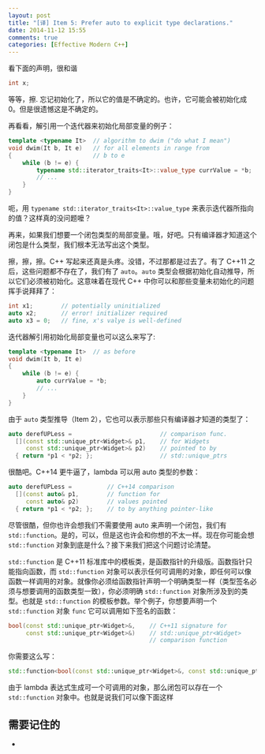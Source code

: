 ```yaml
---
layout: post
title: "[译] Item 5: Prefer auto to explicit type declarations."
date: 2014-11-12 15:55
comments: true
categories: [Effective Modern C++]
---
```


看下面的声明，很和谐

``` cpp
int x;
```

等等，擦. 忘记初始化了，所以它的值是不确定的。也许，它可能会被初始化成 0。但是很遗憾这是不确定的。

再看看，解引用一个迭代器来初始化局部变量的例子：

``` cpp
template <typename It>  // algorithm to dwim ("do what I mean")
void dwim(It b, It e)   // for all elements in range from
{                       // b to e
	while (b != e) {
		typename std::iterator_traits<It>::value_type currValue = *b;
		// ...
	}
}
```

呃，用 `typename std::iterator_traits<It>::value_type` 来表示迭代器所指向的值？这样真的没问题嚒？

再来，如果我们想要一个闭包类型的局部变量。哦，好吧。只有编译器才知道这个闭包是什么类型，我们根本无法写出这个类型。

擦，擦，擦。C++ 写起来还真是头疼。没错，不过那都是过去了。有了 C++11 之后，这些问题都不存在了，我们有了 `auto`。`auto` 类型会根据初始化自动推导，所以它们必须被初始化。这意味着在现代 C++ 中你可以和那些变量未初始化的问题挥手说拜拜了：

``` cpp
int x1;        // potentially uninitialized
auto x2;       // error! initializer required
auto x3 = 0;   // fine, x's valye is well-defined
```

迭代器解引用初始化局部变量也可以这么来写了:

``` cpp
template <typename It>  // as before
void dwim(It b, It e)
{
	while (b != e) {
		auto currValue = *b;
		// ...
	}
}
```

由于 `auto` 类型推导（Item 2），它也可以表示那些只有编译器才知道的类型了：

``` cpp
auto derefUPLess =                         // comparison func.
  [](const std::unique_ptr<Widget>& p1,    // for Widgets
     const std::unique_ptr<Widget>& p2)    // pointed to by
  { return *p1 < *p2; };                   // std::unique_ptrs
```

很酷吧。C++14 更牛逼了，lambda 可以用 auto 类型的参数：

``` cpp
auto derefUPLess =          // C++14 comparison
  [](const auto& p1,        // function for
     const auto& p2)        // values pointed
  { return *p1 < *p2; };    // to by anything pointer-like
```

尽管很酷，但你也许会想我们不需要使用 auto 来声明一个闭包，我们有 `std::function`。是的，可以，但是这也许会和你想的不太一样。现在你可能会想 `std::function` 对象到底是什么？接下来我们把这个问题讨论清楚。

`std::function` 是 C++11 标准库中的模板类，是函数指针的升级版。函数指针只能指向函数，而 `std::function` 对象可以表示任何可调用的对象，即任何可以像函数一样调用的对象。就像你必须给函数指针声明一个明确类型一样（类型签名必须与想要调用的函数类型一致），你必须明确 `std::function` 对象所涉及到的类型。也就是 `std::function` 的模板参数。举个例子，你想要声明一个 `std::function` 对象 `func` 它可以调用如下签名的函数：

``` cpp
bool(const std::unique_ptr<Widget>&,    // C++11 signature for
	 const std::unique_ptr<Widget>&)    // std::unique_ptr<Widget>
	                                    // comparison function
```

你需要这么写：

```cpp
std::function<bool(const std::unique_ptr<Widget>&, const std::unique_ptr<Widget>&)> func;
```

由于 lambda 表达式生成可一个可调用的对象，那么闭包可以存在一个 `std::function` 对象中。也就是说我们可以像下面这样

## 需要记住的

-

